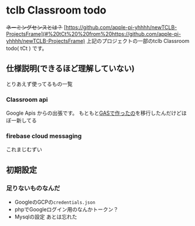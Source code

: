 # tclb Classroom todo
~~ネーミングセンスとは？~~
 [https://github.com/apple-pi-yhhhh/newTCLB-ProjectsFrame](#%20tCt%20%20from%20https://github.com/apple-pi-yhhhh/newTCLB-ProjectsFrame)
上記のプロジェクトの一部のtclb Classroom todo( tCt ) です。

## 仕様説明(できるほど理解していない)
とりあえず使ってるもの一覧
### Classroom api
Google Apis からの出張です。
もともと[GASで作ったの](https://yosshipaopao.com/classroom)を移行したんだけどほぼ一新してる
### firebase cloud messaging
これまじむずい
## 初期設定
### 足りないものなんだ
 - GoogleのGCPの`credentials.json`		
 - phpでGoogleログイン用のなんかトークン？
 - Mysqlの設定
あとは忘れた